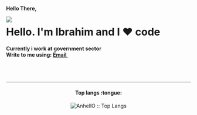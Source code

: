 <!--
**ibrahimMahfuz/ibrahimMahfuz** is a ✨ _special_ ✨ repository because its `README.md` (this file) appears on your GitHub profile.

Here are some ideas to get you started:

- 🔭 I’m currently working on ...
- 🌱 I’m currently learning ...
- 👯 I’m looking to collaborate on ...
- 🤔 I’m looking for help with ...
- 💬 Ask me about ...
- 📫 How to reach me: ...
- 😄 Pronouns: ...
- ⚡ Fun fact: ...
-->

__Hello There,__

<!-- Add statistics using anuraghazra/github-readme-stats package -->
<img src="https://github-readme-stats.vercel.app/api?username=ibrahimMahfuz&show_icons=true" align="left">
<h1>Hello. I'm Ibrahim and I ❤️ code</h1>
<h4>Currently i work at government sector <br> Write to me using: <a href="mailto:mahfuzjailaniibrahim@gmail.com">Email <img src="https://camo.githubusercontent.com/5bf17041186bbc591a286709593ee76baf2e4711/68747470733a2f2f6564656e742e6769746875622e696f2f537570657254696e7949636f6e732f696d616765732f7376672f676d61696c2e737667" width="10"></a></h4>
<br>
<br>
<hr>
<h4 align="center">Top langs :tongue:</h4>

<p align="center"><img src="https://github-readme-stats.vercel.app/api/top-langs/?username=IbrahimMahfuz&langs_count=10&layout=compact" alt="AnhellO :: Top Langs" /></p>
